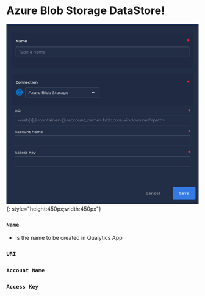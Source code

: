 # Azure Blob Storage DataStore!


![Screenshot](../assets/datastores/azure-blob-storage/create-datastore.png){: style="height:450px;width:450px"}

### `Name`

* Is the name to be created in Qualytics App

### `URI`

### `Account Name`

### `Access Key`
